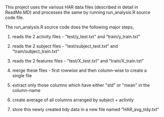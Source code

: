 
This project uses the various HAR data files (described in detail in ReadMe.MD) and processes
the same by running run_analysis.R source code file.

The run_analysis.R source code does the following major steps,

1) reads the 2 activity files - "test/y_test.txt" and "train/y_train.txt" 

2) reads the 2 subject files - "test/subject_test.txt" and "train/subject_train.txt"

3) reads the 2 features files - "test/X_test.txt" and "train/X_train.txt"

4) merge these files - first rowwise and then column-wise to create a single file

5) extract only those columns which have either "std" or "mean" in the column-name

6) create average of all columns arranged by subject + activity

7) store this newly created tidy data in a new file named "HAR_avg_tidy.txt"
